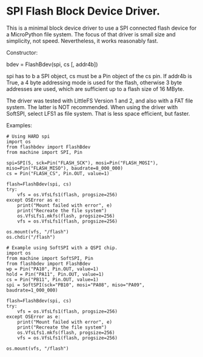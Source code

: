 # SPI Flash Block Device Driver.

This is a minimal block device driver to use a SPI connected flash
device for a MicroPython file system. The focus of that driver is
small size and simplicity, not speed. Nevertheless, it works reasonably
fast.

Constructor:

bdev = FlashBdev(spi, cs [, addr4b])

spi has to b a SPI object, cs must be a Pin object of the cs pin. If
addr4b is True, a 4 byte addressing mode is used for the flash, otherwise
3 byte addresses are used, which are sufficient up to a flash size of
16 MByte.

The driver was tested with LittleFS Version 1 and 2, and also with a FAT
file system. The latter is NOT recommended. When using the driver with
SoftSPI, select LFS1 as file system. That is less space efficient, but faster.

Examples:

```
# Using HARD spi
import os
from flashbdev import FlashBdev
from machine import SPI, Pin

spi=SPI(5, sck=Pin("FLASH_SCK"), mosi=Pin("FLASH_MOSI"), miso=Pin("FLASH_MISO"), baudrate=8_000_000)
cs = Pin("FLASH_CS", Pin.OUT, value=1)

flash=FlashBdev(spi, cs)
try:
    vfs = os.VfsLfs1(flash, progsize=256)
except OSError as e:
    print("Mount failed with error", e)
    print("Recreate the file system")
    os.VfsLfs1.mkfs(flash, progsize=256)
    vfs = os.VfsLfs1(flash, progsize=256)

os.mount(vfs, "/flash")
os.chdir("/flash")
```

```
# Example using SoftSPI with a QSPI chip.
import os
from machine import SoftSPI, Pin
from flashbdev import FlashBdev
wp = Pin("PA10", Pin.OUT, value=1)
hold = Pin("PA11", Pin.OUT, value=1)
cs = Pin("PB11", Pin.OUT, value=1)
spi = SoftSPI(sck="PB10", mosi="PA08", miso="PA09", baudrate=1_000_000)

flash=FlashBdev(spi, cs)
try:
    vfs = os.VfsLfs1(flash, progsize=256)
except OSError as e:
    print("Mount failed with error", e)
    print("Recreate the file system")
    os.VfsLfs1.mkfs(flash, progsize=256)
    vfs = os.VfsLfs1(flash, progsize=256)

os.mount(vfs, "/flash")
```